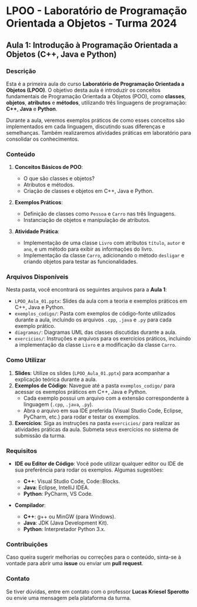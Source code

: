 # LPOO - Laboratório de Programação Orientada a Objetos - Turma 2024

## Aula 1: Introdução à Programação Orientada a Objetos (C++, Java e Python)

### Descrição

Esta é a primeira aula do curso **Laboratório de Programação Orientada a Objetos (LPOO)**. O objetivo desta aula é introduzir os conceitos fundamentais de Programação Orientada a Objetos (POO), como **classes**, **objetos**, **atributos** e **métodos**, utilizando três linguagens de programação: **C++**, **Java** e **Python**.

Durante a aula, veremos exemplos práticos de como esses conceitos são implementados em cada linguagem, discutindo suas diferenças e semelhanças. Também realizaremos atividades práticas em laboratório para consolidar os conhecimentos.

### Conteúdo

1. **Conceitos Básicos de POO**:
   - O que são classes e objetos?
   - Atributos e métodos.
   - Criação de classes e objetos em C++, Java e Python.
   
2. **Exemplos Práticos**:
   - Definição de classes como `Pessoa` e `Carro` nas três linguagens.
   - Instanciação de objetos e manipulação de atributos.
   
3. **Atividade Prática**:
   - Implementação de uma classe `Livro` com atributos `título`, `autor` e `ano`, e um método para exibir as informações do livro.
   - Implementação da classe `Carro`, adicionando o método `desligar` e criando objetos para testar as funcionalidades.

### Arquivos Disponíveis

Nesta pasta, você encontrará os seguintes arquivos para a **Aula 1**:

- `LPOO_Aula_01.pptx`: Slides da aula com a teoria e exemplos práticos em C++, Java e Python.
- `exemplos_codigo/`: Pasta com exemplos de código-fonte utilizados durante a aula, incluindo os arquivos `.cpp`, `.java` e `.py` para cada exemplo prático.
- `diagramas/`: Diagramas UML das classes discutidas durante a aula.
- `exercicios/`: Instruções e arquivos para os exercícios práticos, incluindo a implementação da classe `Livro` e a modificação da classe `Carro`.

### Como Utilizar

1. **Slides**: Utilize os slides (`LPOO_Aula_01.pptx`) para acompanhar a explicação teórica durante a aula.
2. **Exemplos de Código**: Navegue até a pasta `exemplos_codigo/` para acessar os exemplos práticos em C++, Java e Python.
   - Cada exemplo possui um arquivo com a extensão correspondente à linguagem (`.cpp`, `.java`, `.py`).
   - Abra o arquivo em sua IDE preferida (Visual Studio Code, Eclipse, PyCharm, etc.) para rodar e testar os exemplos.
3. **Exercícios**: Siga as instruções na pasta `exercicios/` para realizar as atividades práticas da aula. Submeta seus exercícios no sistema de submissão da turma.

### Requisitos

- **IDE ou Editor de Código**: Você pode utilizar qualquer editor ou IDE de sua preferência para rodar os exemplos. Algumas sugestões:
  - **C++**: Visual Studio Code, Code::Blocks.
  - **Java**: Eclipse, IntelliJ IDEA.
  - **Python**: PyCharm, VS Code.
  
- **Compilador**:
  - **C++**: g++ ou MinGW (para Windows).
  - **Java**: JDK (Java Development Kit).
  - **Python**: Interpretador Python 3.x.

### Contribuições

Caso queira sugerir melhorias ou correções para o conteúdo, sinta-se à vontade para abrir uma **issue** ou enviar um **pull request**.

### Contato

Se tiver dúvidas, entre em contato com o professor **Lucas Kriesel Sperotto** ou envie uma mensagem pela plataforma da turma.
